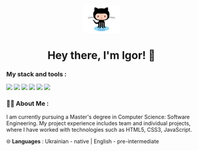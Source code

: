 <div id="header" align="center">

<img src="./assets/github.gif" width="100"/>

<h1>
Hey there, I'm Igor! 👋
</h1>

</div>

### My stack and tools :

<img src="https://img.shields.io/badge/HTML-1c1c1c?style=for-the-badge&logo=html5&logoColor=red"/> <img src="https://img.shields.io/badge/CSS-1c1c1c?style=for-the-badge&logo=CSS3&logoColor=blue"/> <img src="https://img.shields.io/badge/JS-1c1c1c?style=for-the-badge&logo=javascript&logoColor=F7DF1E"/> <img src="https://img.shields.io/badge/GitHub-1c1c1c?style=for-the-badge&logo=github&logoColor=#181717"/> <img src="https://img.shields.io/badge/VS Code-1c1c1c?style=for-the-badge&logo=visualstudiocode&logoColor=007ACC"/> <img src="https://img.shields.io/badge/Figma-1c1c1c?style=for-the-badge&logo=figma&logoColor=F24E1E"/>

### 👨‍💻 About Me :
I am currently pursuing a Master's degree in Computer Science: Software Engineering.
My project experience includes team and individual projects, where I have worked with technologies such as HTML5, CSS3, JavaScript. <br>

🌐 **Languages** :
Ukrainian - native | English - pre-intermediate

<!--
**jure-s/jure-s** is a ✨ _special_ ✨ repository because its `README.md` (this file) appears on your GitHub profile.

Here are some ideas to get you started:

- 🔭 I’m currently working on ...
- 🌱 I’m currently learning ...
- 👯 I’m looking to collaborate on ...
- 🤔 I’m looking for help with ...
- 💬 Ask me about ...
- 📫 How to reach me: ...
- 😄 Pronouns: ...
- ⚡ Fun fact: ...
-->
